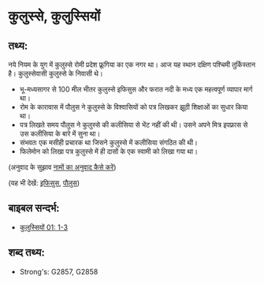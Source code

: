# कुलुस्से, कुलुस्सियों #

## तथ्य: ##

नये नियम के युग में कुलुस्से रोमी प्रदेश फ्रूगिया का एक नगर था। आज यह स्थान दक्षिण पश्चिमी तुर्किस्तान है। कुलुस्सेवासी कुलुस्से के निवासी थे।

* भू-मध्यसागर से 100 मील भीतर कुलुस्से इफिसुस और फरात नदी के मध्य एक महत्वपूर्ण व्यापार मार्ग था।
* रोम के कारावास में पौलुस ने कुलुस्से के विश्वासियों को पत्र लिखकर झूठी शिक्षाओं का सुधार किया था।
* पत्र लिखते समय पौलुस ने कुलुस्से की कलीसिया से भेंट नहीं की थी। उसने अपने मित्र इपफ्रास से उस कलीसिया के बारे में सुना था।
* संभवतः एक मसीही प्रचारक था जिसने कुलुस्से में कलीसिया संगठित की थी।
* फिलेमोन को लिखा पत्र कुलुस्से में ही दासों के एक स्वामी को लिखा गया था।

(अनुवाद के सुझाव [नामों का अनुवाद कैसे करें](rc://hi/ta/man/translate/translate-names))

(यह भी देखें: [इफिसुस](../names/ephesus.md), [पौलुस](../names/paul.md))

## बाइबल सन्दर्भ: ##

* [कुलुस्सियों 01: 1-3](rc://hi/tn/help/col/01/01)

## शब्द तथ्य: ##

* Strong's: G2857, G2858
